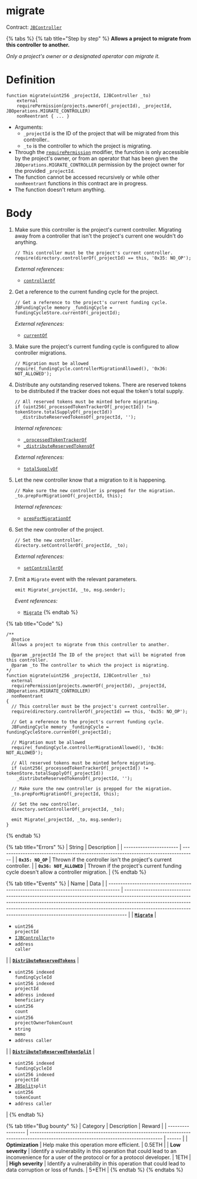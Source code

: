 # migrate

Contract: [`JBController`](broken-reference)​‌

{% tabs %}
{% tab title="Step by step" %}
**Allows a project to migrate from this controller to another.**

_Only a project's owner or a designated operator can migrate it._

# Definition

```solidity
function migrate(uint256 _projectId, IJBController _to)
    external
    requirePermission(projects.ownerOf(_projectId), _projectId, JBOperations.MIGRATE_CONTROLLER)
    nonReentrant { ... }
```

* Arguments:
  * `_projectId` is the ID of the project that will be migrated from this controller..
  * `_to` is the controller to which the project is migrating.
* Through the [`requirePermission`](../../or-abstract/jboperatable/modifiers/requirepermission.md) modifier, the function is only accessible by the project's owner, or from an operator that has been given the `JBOperations.MIGRATE_CONTROLLER` permission by the project owner for the provided `_projectId`.
* The function cannot be accessed recursively or while other `nonReentrant` functions in this contract are in progress.
* The function doesn't return anything.

# Body

1.  Make sure this controller is the project's current controller. Migrating away from a controller that isn't the project's current one wouldn't do anything.

    ```solidity
    // This controller must be the project's current controller.
    require(directory.controllerOf(_projectId) == this, '0x35: NO_OP');
    ```

    _External references:_

    * [`controllerOf`](../../../jbdirectory/read/controllerof.md)
2.  Get a reference to the current funding cycle for the project.

    ```solidity
    // Get a reference to the project's current funding cycle.
    JBFundingCycle memory _fundingCycle = fundingCycleStore.currentOf(_projectId);
    ```

    _External references:_

    * [`currentOf`](../../../jbfundingcyclestore/read/currentof.md)
3.  Make sure the project's current funding cycle is configured to allow controller migrations.

    ```solidity
    // Migration must be allowed
    require(_fundingCycle.controllerMigrationAllowed(), '0x36: NOT_ALLOWED');
    ```
4.  Distribute any outstanding reserved tokens. There are reserved tokens to be distributed if the tracker does not equal the token's total supply.

    ```solidity
    // All reserved tokens must be minted before migrating.
    if (uint256(_processedTokenTrackerOf[_projectId]) != tokenStore.totalSupplyOf(_projectId))
      _distributeReservedTokensOf(_projectId, '');
    ```

    _Internal references:_

    * [`_processedTokenTrackerOf`](../read/\_processedtokentrackerof.md)
    * [`_distributeReservedTokensOf`](\_distributereservedtokensof.md)

    _External references:_

    * [`totalSupplyOf`](broken-reference)
5.  Let the new controller know that a migration to it is happening.

    ```solidity
    // Make sure the new controller is prepped for the migration.
    _to.prepForMigrationOf(_projectId, this);
    ```

    _Internal references:_

    * [`prepForMigrationOf`](prepformigrationof.md)
6.  Set the new controller of the project.

    ```solidity
    // Set the new controller.
    directory.setControllerOf(_projectId, _to);
    ```

    _External references:_

    * [`setControllerOf`](../../../jbdirectory/write/setcontrollerof.md)
7.  Emit a `Migrate` event with the relevant parameters.

    ```solidity
    emit Migrate(_projectId, _to, msg.sender);
    ```

    _Event references:_

    * [`Migrate`](../events/migrate.md)
{% endtab %}

{% tab title="Code" %}
```solidity
/** 
  @notice
  Allows a project to migrate from this controller to another.

  @param _projectId The ID of the project that will be migrated from this controller.
  @param _to The controller to which the project is migrating.
*/
function migrate(uint256 _projectId, IJBController _to)
  external
  requirePermission(projects.ownerOf(_projectId), _projectId, JBOperations.MIGRATE_CONTROLLER)
  nonReentrant
{
  // This controller must be the project's current controller.
  require(directory.controllerOf(_projectId) == this, '0x35: NO_OP');

  // Get a reference to the project's current funding cycle.
  JBFundingCycle memory _fundingCycle = fundingCycleStore.currentOf(_projectId);

  // Migration must be allowed
  require(_fundingCycle.controllerMigrationAllowed(), '0x36: NOT_ALLOWED');

  // All reserved tokens must be minted before migrating.
  if (uint256(_processedTokenTrackerOf[_projectId]) != tokenStore.totalSupplyOf(_projectId))
    _distributeReservedTokensOf(_projectId, '');

  // Make sure the new controller is prepped for the migration.
  _to.prepForMigrationOf(_projectId, this);

  // Set the new controller.
  directory.setControllerOf(_projectId, _to);

  emit Migrate(_projectId, _to, msg.sender);
}
```
{% endtab %}

{% tab title="Errors" %}
| String                  | Description                                                                         |
| ----------------------- | ----------------------------------------------------------------------------------- |
| **`0x35: NO_OP`**       | Thrown if the controller isn't the project's current controller.                    |
| **`0x36: NOT_ALLOWED`** | Thrown if the project's current funding cycle doesn't allow a controller migration. |
{% endtab %}

{% tab title="Events" %}
| Name                                                                                | Data                                                                                                                                                                                                                                                                                                                      |
| ----------------------------------------------------------------------------------- | ------------------------------------------------------------------------------------------------------------------------------------------------------------------------------------------------------------------------------------------------------------------------------------------------------------------------- |
| [**`Migrate`**](../events/migrate.md)                                               | <ul><li><code>uint256 projectId</code></li><li><a href="../../../interfaces/ijbcontroller.md"><code>IJBController</code></a><code>to</code></li><li><code>address caller</code></li></ul>                                                                                                                                 |
| [**`DistributeReservedTokens`**](../events/distributereservedtokens.md)             | <ul><li><code>uint256 indexed fundingCycleId</code></li><li><code>uint256 indexed projectId</code></li><li><code>address indexed beneficiary</code></li><li><code>uint256 count</code></li><li><code>uint256 projectOwnerTokenCount</code></li><li><code>string memo</code></li><li><code>address caller</code></li></ul> |
| [**`DistributeToReservedTokenSplit`**](../events/distributetoreservedtokensplit.md) | <ul><li><code>uint256 indexed fundingCycleId</code></li><li><code>uint256 indexed projectId</code></li><li><a href="../../../data-structures/jbsplit.md"><code>JBSplit</code></a><code>split</code></li><li><code>uint256 tokenCount</code></li><li><code>address caller</code></li></ul>                                 |
{% endtab %}

{% tab title="Bug bounty" %}
| Category          | Description                                                                                                                            | Reward |
| ----------------- | -------------------------------------------------------------------------------------------------------------------------------------- | ------ |
| **Optimization**  | Help make this operation more efficient.                                                                                               | 0.5ETH |
| **Low severity**  | Identify a vulnerability in this operation that could lead to an inconvenience for a user of the protocol or for a protocol developer. | 1ETH   |
| **High severity** | Identify a vulnerability in this operation that could lead to data corruption or loss of funds.                                        | 5+ETH  |
{% endtab %}
{% endtabs %}
